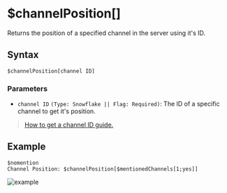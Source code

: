 # $channelPosition[]
Returns the position of a specified channel in the server using it's ID.
## Syntax
```
$channelPosition[channel ID]
```
### Parameters
- `channel ID` `(Type: Snowflake || Flag: Required)`: The ID of a specific channel to get it's position.
> [How to get a channel ID guide.](https://support.discord.com/hc/en-us/articles/206346498-Where-can-I-find-my-User-Server-Message-ID-)
## Example
```
$nomention
Channel Position: $channelPosition[$mentionedChannels[1;yes]]
```
![example](https://user-images.githubusercontent.com/113303649/213238052-dff8ca6d-b0ec-489a-96c3-20146606a0e3.png)

